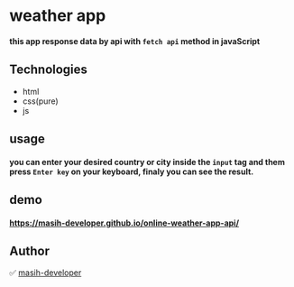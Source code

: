 # weather app

#### this app response data by api with `fetch api` method in javaScript

## Technologies

-   html
-   css(pure)
-   js

## usage

#### you can enter your desired **country or city** inside the `input` tag and them press `Enter key` on your keyboard, finaly you can see the result.

## demo

#### https://masih-developer.github.io/online-weather-app-api/

## Author

✅ [masih-developer](https://github.com/masih-developer/)
